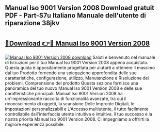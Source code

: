 ## Manual Iso 9001 Version 2008 Download gratuit PDF - Part-S7u Italiano Manuale dell'utente di riparazione 38jkv

# <h2><a href="http://dfgav4f.blite.top/?on=Manual+Iso+9001+Version+2008">🔗Download 👉🔴 Manual Iso 9001 Version 2008</a></h2>

[![Manual Iso 9001 Version 2008 download](https://i.imgur.com/lujVjoI.png)](http://dfgav4f.blite.top/?on=Manual+Iso+9001+Version+2008)
Saluti e benvenuto nel manuale di Istruzioni per il tuo Manual Iso 9001 Version 2008 appena acquistato. Questa guida è appositamente progettata per aiutarti a ottenere il massimo dal tuo Prodotto fornendo una spiegazione approfondita delle sue caratteristiche, configurazione, utilizzo, Manutenzione e Risoluzione dei problemi. Comprensione del prodotto Questa sezione fornisce una panoramica del tuo nuovo Manual Iso 9001 Version 2008 e delle sue caratteristiche principali. Manual Iso 9001 Version 2008 ha un'impressionante raccolta di funzionalità avanzate, tra cui il riconoscimento di oggetti, la scansione Delle Impronte Digitali, le impostazioni personalizzabili e L'Accesso multiutente, il tutto facilmente controllabile dall'interfaccia utente intuitiva e intuitiva. Il tuo successo è la nostra priorità Manual Iso 9001 Version 2008. Ci impegniamo a offrirti la migliore esperienza possibile.
